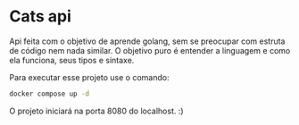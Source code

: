 # Cats api

Api feita com o objetivo de aprende golang, sem se preocupar com estruta de código nem nada similar.
O objetivo puro é entender a linguagem e como ela funciona, seus tipos e sintaxe.

Para executar esse projeto use o comando:

```bash
docker compose up -d
```

O projeto iniciará na porta 8080 do localhost. :)